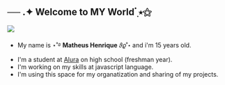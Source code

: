 ## ── .✦ Welcome to MY World ๋࣭ ⭑⚝

![](https://media1.giphy.com/media/v1.Y2lkPTc5MGI3NjExd2c1d2FpODU5aXlqcDJsam9zd2xobXN0NjRzbHhhc2lmd3o2MWplMiZlcD12MV9pbnRlcm5hbF9naWZfYnlfaWQmY3Q9Zw/Fsy5mfJm2pWI9ZtMpR/giphy.gif)

- My name is ⋆˚࿔ **Matheus Henrique** 𝜗𝜚˚⋆ and i'm 15 years old.
- I'm a student at [Alura](https://www.alura.com.br) on high school (freshman year).
- I'm working on my skills at javascript language.
- I'm using this space for my organatization and sharing of my projects.
